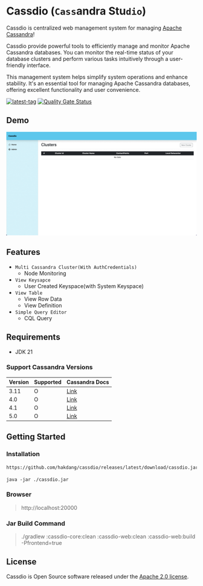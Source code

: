 # Cassdio (`Cass`andra Stu`dio`)

Cassdio is centralized web management system for managing [Apache Cassandra](https://cassandra.apache.org/_/index.html)!

Cassdio provide powerful tools to efficiently manage and monitor Apache Cassandra databases. You can monitor the
real-time status of your database clusters and perform various tasks intuitively through a user-friendly interface.

This management system helps simplify system operations and enhance stability. It's an essential tool for managing
Apache Cassandra databases, offering excellent functionality and user convenience.

[![latest-tag](https://badgen.net/github/release/hakdang/cassdio)](https://github.com/hakdang/cassdio/releases)
[![Quality Gate Status](https://sonarcloud.io/api/project_badges/measure?project=hakdang_cassdio&metric=alert_status)](https://sonarcloud.io/summary/new_code?id=hakdang_cassdio)

## Demo

![intro_screenshot](./docs/screenshot/intro_s1.gif)

## Features

- `Multi Cassandra Cluster(With AuthCredentials)`
    - Node Monitoring
- `View Keysapce`
    - User Created Keyspace(with System Keyspace)
- `View Table`
    - View Row Data
    - View Definition
- `Simple Query Editor`
    - CQL Query

## Requirements

- JDK 21

### Support Cassandra Versions

 Version | Supported | Cassandra Docs                                           
---------|-----------|----------------------------------------------------------
 3.11    | O         | [Link](https://cassandra.apache.org/doc/3.11/index.html) 
 4.0     | O         | [Link](https://cassandra.apache.org/doc/4.0/index.html)  
 4.1     | O         | [Link](https://cassandra.apache.org/doc/4.1/index.html)  
 5.0     | O         | [Link](https://cassandra.apache.org/doc/5.0/index.html)  

## Getting Started

### Installation

```
https://github.com/hakdang/cassdio/releases/latest/download/cassdio.jar

java -jar ./cassdio.jar
```

### Browser

> http://localhost:20000

### Jar Build Command

> ./gradlew :cassdio-core:clean  :cassdio-web:clean :cassdio-web:build -Pfrontend=true

[//]: # (## Environment)

[//]: # ()

[//]: # (env name | description | env value | default value)

[//]: # (-- | -- | -- | --)

[//]: # (CASSDIO_DATABASE_PATH | database file path | -dDB_PATH:test | ${userHome}/.cassdio)

[//]: # ()

## License

Cassdio is Open Source software released under
the [Apache 2.0 license](https://www.apache.org/licenses/LICENSE-2.0.html).
